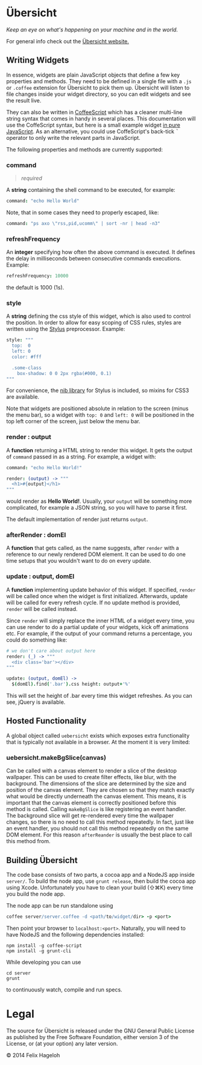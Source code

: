 # Übersicht
*Keep an eye on what's happening on your machine and in the world.*

For general info check out the [Übersicht website.](http://tracesof.net/uebersicht)

## Writing Widgets

In essence, widgets are plain JavaScript objects that define a few key properties and methods. They need to be defined in a single file with a `.js` or `.coffee` extension for Übersicht to pick them up. Übersicht will listen to file changes inside your widget directory, so you can edit widgets and see the result live.

They can also be written in [CoffeeScript](http://coffeescript.org) which has a cleaner multi-line string syntax that comes in handy in several places. This documentation will use the CoffeScript syntax, but here is a small example widget [in pure JavaScript](https://gist.github.com/felixhageloh/34645a899a0f22f583bb). As an alternative, you could use CoffeScript's back-tick <tt>`</tt> operator to only write the relevant parts in JavaScript.

The following properties and methods are currently supported:


### command
> _required_


A **string** containing the shell command to be executed, for example:

```coffeescript
command: "echo Hello World"
```


Note, that in some cases they need to properly escaped, like:

```coffeescript
command: "ps axo \"rss,pid,ucomm\" | sort -nr | head -n3"
```

### refreshFrequency

An **integer** specifying how often the above command is executed. It defines the delay in milliseconds between consecutive commands executions. Example:

```coffeescript
refreshFrequency: 10000
```

the default is 1000 (1s).

### style

A **string** defining the css style of this widget, which is also used to control the position. In order to allow for easy scoping of CSS rules, styles are written using the [Stylus](http://learnboost.github.io/stylus/) preprocessor. Example:

```coffeescript
style: """
  top:  0
  left: 0
  color: #fff

  .some-class
    box-shadow: 0 0 2px rgba(#000, 0.1)
"""
```

For convenience, the [nib library](http://visionmedia.github.io/nib/) for Stylus is included, so mixins for CSS3 are available.

Note that widgets are positioned absolute in relation to the screen (minus the menu bar), so a widget with `top: 0` and `left: 0` will be positioned in the top left corner of the screen, just below the menu bar.


### render : output

A **function** returning a HTML string to render this widget. It gets the output of `command` passed in as a string. For example, a widget with:

```coffeescript
command: "echo Hello World!"

render: (output) -> """
  <h1>#{output}</h1>
"""
```

would render as **Hello World!**. Usually, your `output` will be something more complicated, for example a JSON string, so you will have to parse it first.

The default implementation of render just returns `output`.

### afterRender : domEl

A **function** that gets called, as the name suggests, after `render` with a reference to our newly rendered DOM element. It can be used to do one time setups that you wouldn't want to do on every update.


### update : output, domEl

A **function** implementing update behavior of this widget. If specified, `render` will be called once when the widget is first initialized. Afterwards, update will be called for every refresh cycle. If no update method is provided, `render` will be called instead.

Since `render` will simply replace the inner HTML of a widget every time, you can use render to do a partial update of your widgets, kick off animations etc. For example, if the output of your command returns a percentage, you could do something like:

```coffeescript
# we don't care about output here
render: (_) -> """
  <div class='bar'></div>
"""

update: (output, domEl) ->
  $(domEl).find('.bar').css height: output+'%'
```

This will set the height of .bar every time this widget refreshes. As you can see, jQuery is available.

## Hosted Functionality

A global object called `uebersicht` exists which exposes extra functionality that is typically not available in a browser. At the moment it is very limited:


### uebersicht.makeBgSlice(canvas)

Can be called with a canvas element to render a slice of the desktop wallpaper. This can be used to create filter effects, like blur, with the background. The dimensions of the slice are determined by the size and position of the canvas element. They are chosen so that they match exactly what would be directly underneath the canvas element. This means, it is important that the canvas element is correctly positioned before this method is called.
Calling `makeBgSlice` is like registering an event handler. The background slice will get re-rendered every time the wallpaper changes, so there is no need to call this method repeatedly. In fact, just like an event handler, you should not call this method repeatedly on the same DOM element. For this reason `afterReander` is usually the best place to call this method from.


## Building Übersicht

The code base consists of two parts, a cocoa app and a NodeJS app inside `server/`. To build the node app, use `grunt release`, then build the cocoa app using Xcode. Unfortunately you have to clean your build (⇧⌘K) every time you build the node app.

The node app can be run standalone using

```coffeescript
coffee server/server.coffee -d <path/to/widget/dir> -p <port>
```

Then point your browser to `localhost:<port>`. Naturally, you will need to have NodeJS and the following dependencies installed:

    npm install -g coffee-script
    npm install -g grunt-cli

While developing you can use

    cd server
    grunt

to continuously watch, compile and run specs.

# Legal

The source for Übersicht is released under the GNU General Public License as published by the Free Software Foundation, either version 3 of the License, or (at your option) any later version.

© 2014 Felix Hageloh
